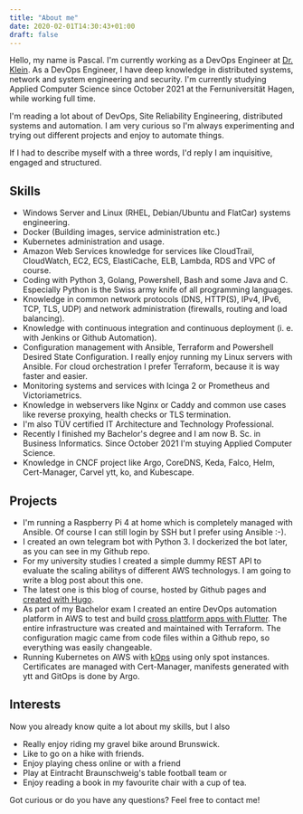 ```yaml
---
title: "About me"
date: 2020-02-01T14:30:43+01:00
draft: false
---
```


Hello, my name is Pascal. I'm currently working as a DevOps Engineer at [Dr. Klein](https://www.drklein.de/). As a DevOps Engineer, I have deep knowledge in distributed systems, network and system engineering and security.
 I'm currently studying Applied Computer Science since October 2021 at the Fernuniversität Hagen, while working full time.

I'm reading a lot about of DevOps, Site Reliability Engineering, distributed systems and automation. I am very curious so I'm always experimenting and trying out different projects and enjoy to automate things.

If I had to describe myself with a three words, I'd reply I am inquisitive, engaged and structured.

## Skills

- Windows Server and Linux (RHEL, Debian/Ubuntu and FlatCar) systems engineering.
- Docker (Building images, service administration etc.)
- Kubernetes administration and usage.
- Amazon Web Services knowledge for services like CloudTrail, CloudWatch, EC2, ECS, ElastiCache, ELB, Lambda, RDS and VPC of course.
- Coding with Python 3, Golang, Powershell, Bash and some Java and C. Especially Python is the Swiss army knife of all programming languages.
- Knowledge in common network protocols (DNS, HTTP(S), IPv4, IPv6, TCP, TLS, UDP) and network administration (firewalls, routing and load balancing).
- Knowledge with continuous integration and continuous deployment (i. e. with Jenkins or Github Automation).
- Configuration management with Ansible, Terraform and Powershell Desired State Configuration. I really enjoy running my Linux servers with Ansible. For cloud orchestration I prefer Terraform, because it is way faster and easier.
- Monitoring systems and services with Icinga 2 or Prometheus and Victoriametrics.
- Knowledge in webservers like Nginx or Caddy and common use cases like reverse proxying, health checks or TLS termination.
- I'm also TÜV certified IT Architecture and Technology Professional.
- Recently I finished my Bachelor's degree and I am now B. Sc. in Business Informatics. Since October 2021 I'm stuying Applied Computer Science.
- Knowledge in CNCF project like Argo, CoreDNS, Keda, Falco, Helm, Cert-Manager, Carvel ytt, ko, and Kubescape.

## Projects

- I'm running a Raspberry Pi 4 at home which is completely managed with Ansible. Of course I can still login by SSH but I prefer using Ansible :-).
- I created an own telegram bot with Python 3. I dockerized the bot later, as you can see in my Github repo.
- For my university studies I created a simple dummy REST API to evaluate the scaling abilitys of different AWS technologys. I am going to write a blog post about this one.
- The latest one is this blog of course, hosted by Github pages and [created with Hugo](https://pgrunm.github.io/posts/building_blog_part1/).
- As part of my Bachelor exam I created an entire DevOps automation platform in AWS to test and build [cross plattform apps with Flutter](https://pgrunm.github.io/posts/infrastructure_flutter_part1/). The entire infrastructure was created and maintained with Terraform. The configuration magic came from code files within a Github repo, so everything was easily changeable.
- Running Kubernetes on AWS with [kOps](kops.sigs.k8s.io/) using only spot instances. Certificates are managed with Cert-Manager, manifests generated with ytt and GitOps is done by Argo.

## Interests

Now you already know quite a lot about my skills, but I also

- Really enjoy riding my gravel bike around Brunswick.
- Like to go on a hike with friends.
- Enjoy playing chess online or with a friend
- Play at Eintracht Braunschweig's table football team or
- Enjoy reading a book in my favourite chair with a cup of tea.

Got curious or do you have any questions? Feel free to contact me!
